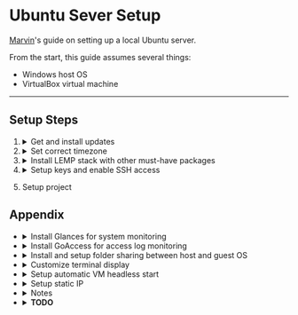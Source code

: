 # Ubuntu Sever Setup

[Marvin](https://marvinisaac.com)'s guide on setting up a local Ubuntu server.

From the start, this guide assumes several things:

- Windows host OS
- VirtualBox virtual machine

- - - - -

## Setup Steps

1. <details><summary>Get and install updates</summary>

    ```
    sudo apt update
    sudo apt upgrade
    ```

    </details>

2. <details><summary>Set correct timezone</summary>

    ```
    sudo dpkg-configure tzdata
    # In case of `command not found` error
    #sudo dpkg-reconfigure tzdata
    ```

    </details>


3. <details><summary>Install LEMP stack with other must-have packages</summary>

    #### In the guest:

    1. Install LEMP stack:

        ```
        sudo apt install
            mariadb-server
            nginx
            php-fpm
        reboot
        ```
    
    2. Install other must-have packages:
        
        ```
        sudo apt install
            curl
            git
            php-cli
            php-mbstring
            php-mysql
            unzip
        ```

    3. Install `composer` globally:
    
        ```
        curl -sS https://getcomposer.org/installer
            -o composer-setup.php
        sudo php composer-setup.php
            --install-dir=/usr/local/bin
            --filename=composer
        rm composer-setup.php
        ```

    4. Install `nodejs` and `npm` globally:

        ```
        sudo apt install
            nodejs
            npm
        ```

    5. Install `gitmoji-cli`

        ```
        npm i -g gitmoji-cli
        ```

    6. Setup git user

        ```
        git config --global user.name "{{user name}}"
        git config --global user.email {{user email address}}
        ```

    </details>

4. <details><summary>Setup keys and enable SSH access</summary>

    #### In the guest:

    1. Generate a new 4096-bit SSH key pair:

        ```
        ssh-keygen
            -b 4096
            -t rsa
            -C "{{comment to identify the key (i.e. machine name)>"
        ```

    2. Copy the public key for external services like Github:

        ```
        cat ~/.ssh/{{public key file name}}
        ```

    3. Enable SSH access and copy private key:

        ```
        ssh-copy-id {{user (i.e. marvin)}}@{{host name (i.e. localhost)}}
        cat ~/.ssh/{{private key file name}}
        # Copy the output to clipboard
        ```

    #### In the host:

    1. Create private key file (i.e. `private`)

    2. Paste the private key contents

    3. Create `config` file:

        ```
        Host {{server name (i.e. my-localhost)}}
            HostName {{host name(i.e. localhost)}}
            User {{user (i.e. marvin)}}
            IdentityFile {{path to private key (i.e. C:\Users\Marvin\.ssh\private)}}
        ```

    4. Test if everything is working:

        ```
        ssh {{server name (i.e. my-localhost)}}
        ```

    </details>

5. Setup project

## Appendix

- <details><summary>Install Glances for system monitoring</summary>

    ```
    curl -L https://bit.ly/glances | /bin/bash
    ```
    
    - *To run in CLI mode:*

        ```
        glances
        ```
    
    - *To run in browser mode:*

        ```
        glances -w
        ```

    </details>

- <details><summary>Install GoAccess for access log monitoring</summary>

    ```
    sudo apt-get install goaccess
    ```
    
    - *To run in CLI mode:*

        ```
        goaccess <access log location (i.e. /var/log/nginx/access.log)>
            -c
        ```
    
    - *To run in browser mode:*

        ```
        goaccess <access log location (i.e. /var/log/nginx/access.log)
            -o <HTML file location (i.e. /var/www/html/goaccess/index.html)>
            --log-format=COMBINED
            --real-time-html
        ```

    </details>

- <details><summary>Install and setup folder sharing between host and guest OS</summary>

    ### In the host:

    1. Setup shared folder
        - VirtualBox Menu > "Machine" > "Shared Folders" > "Add New Shared Folder"
        - Check "Make Permanent" and "Auto-mount"
        - Add folder path(s) and name(s)

    ### In the guest:

    1. Insert installer
        - VirtualBox Menu > "Devices" > "Insert Guest Additions CD Image"

    2. Install in virtual machine
        ```
        sudo mount /dev/cdrom /mnt
        sudo apt-get install build-essential linux-headers-`uname -r`
        sudo /mnt/./VBoxLinuxAdditions.run
        sudo reboot
        ```

    3. Setup auto-mount
        ```
        sudo nano /etc/fstab
        # Insert line and save
        # {{shared folder name (i.e. shared)}}  {{mount point (i.e. /var/www/shared/)}}  vboxsf  defaults  0  0
        sudo nano /etc/modules
        # Insert line and save
        # vboxsf
        sudo reboot
        ```

    </details>

- <details><summary>Customize terminal display</summary>

    > Based on experience, changing the colors are *required*.
    > Default colors of shared folders are undreadable.

    ```
    sudo nano ~/.bashrc
    # To turn shared folders to white text on green background, add to end of file:
    # LS_COLORS="ow=97;42"
    # export LS_COLORS
    #
    # To show "{{time}} {{user}} {{current directory}} $ ", find PS1 value and change to:
    # PS1='\A \u \w \$ '
    ```

    </details>

- <details><summary>Setup automatic VM headless start</summary>

    ### In the host:

    1. Create a `.bat` file in the Startup folder
        ```
        cd "{{location of VirtualBox (i.e. C:\Program Files\VirtualBox)}}"
        .\vboxmanage startvm "{{VM name (i.e. Local Host)}}" --type headless
        # To prevent auto-close of command line, add
        # cmd \k
        ```

    </details>

- <details><summary>Setup static IP</summary>

    ### In the host:

    1. Change the VM's settings
        - Select the VM > "Settings" > "Network" > "Attached to: Bridged Adapter"

    2. Run `ipconfig` and take note of value of `Default Gateway`

    ### In the guest:

    1. Update the file inside `/etc/netplan` (i.e. `50-cloud-init.yaml`)
        ```
        network:
            version: 2
            renderer: networkd
            ethernets:
                enp0s3:
                    dhcp4: no
                    addresses: [{{static IP (i.e. 192.168.1.99)}}/24]
                    gateway4: {{default gateway of host (i.e. 192.168.1.1)}}
                    nameservers:
                        addresses: [8.8.8.8,8.8.4.4]
        ```

    2. Check and apply new settings
        ```
        sudo netplan --debug apply
        ```

    </details>

- <details><summary>Notes</summary>

    1. Install optional packages with:

        ```
        sudo apt install {{package name}}
        ```

        - List of optional packages:
            
            - `php-pgsql` (PostgreSQL driver)
            - `php-sqlite3` (SQLite3 driver)

    </details>

- <details><summary><strong>TODO</strong></summary>

    - Research how to run services and custom commands at startup

    </details>